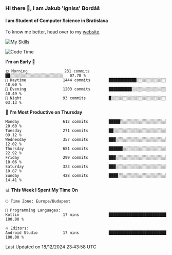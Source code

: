 ### Hi there 👋, I am Jakub 'igniss' Bordáš

#### I am Student of Computer Science in Bratislava
To know me better, head over to my [website](https://bordas.sk).

[![My Skills](https://skillicons.dev/icons?i=js,html,css,figma,svelte,java,kotlin,python,postgresql,typescript,nest,nodejs)](https://bordas.sk)


<!--START_SECTION:waka-->
![Code Time](http://img.shields.io/badge/Code%20Time-1%2C612%20hrs%2026%20mins-blue)

**I'm an Early 🐤** 

```text
🌞 Morning                231 commits         ██░░░░░░░░░░░░░░░░░░░░░░░   07.78 % 
🌆 Daytime                1444 commits        ████████████░░░░░░░░░░░░░   48.60 % 
🌃 Evening                1203 commits        ██████████░░░░░░░░░░░░░░░   40.49 % 
🌙 Night                  93 commits          █░░░░░░░░░░░░░░░░░░░░░░░░   03.13 % 
```
📅 **I'm Most Productive on Thursday** 

```text
Monday                   612 commits         █████░░░░░░░░░░░░░░░░░░░░   20.60 % 
Tuesday                  271 commits         ██░░░░░░░░░░░░░░░░░░░░░░░   09.12 % 
Wednesday                357 commits         ███░░░░░░░░░░░░░░░░░░░░░░   12.02 % 
Thursday                 681 commits         ██████░░░░░░░░░░░░░░░░░░░   22.92 % 
Friday                   299 commits         ███░░░░░░░░░░░░░░░░░░░░░░   10.06 % 
Saturday                 323 commits         ███░░░░░░░░░░░░░░░░░░░░░░   10.87 % 
Sunday                   428 commits         ████░░░░░░░░░░░░░░░░░░░░░   14.41 % 
```


📊 **This Week I Spent My Time On** 

```text
🕑︎ Time Zone: Europe/Budapest

💬 Programming Languages: 
Kotlin                   17 mins             █████████████████████████   100.00 % 

🔥 Editors: 
Android Studio           17 mins             █████████████████████████   100.00 % 
```


 Last Updated on 18/12/2024 23:43:58 UTC
<!--END_SECTION:waka-->
